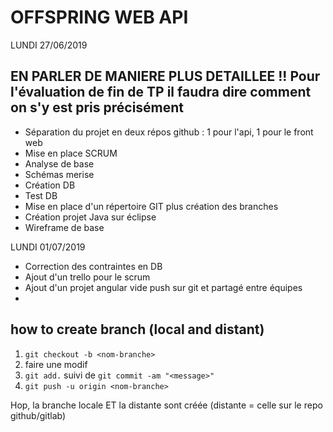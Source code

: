 ﻿# OFFSPRING WEB API #

LUNDI 27/06/2019
## EN PARLER DE MANIERE PLUS DETAILLEE !! Pour l'évaluation de fin de TP il faudra dire comment on s'y est pris précisément ##

- Séparation du projet en deux répos github : 1 pour l'api, 1 pour le front web
- Mise en place SCRUM 
- Analyse de base 
- Schémas merise 
- Création DB 
- Test DB 
- Mise en place d'un répertoire GIT plus création des branches 
- Création projet Java sur éclipse 
- Wireframe de base

LUNDI 01/07/2019

- Correction des contraintes en DB
- Ajout d'un trello pour le scrum
- Ajout d'un projet angular vide push sur git et partagé entre équipes
- 

## how to create branch (local and distant) ##

1. `git checkout -b <nom-branche>`
2. faire une modif
3. `git add.` suivi de `git commit -am "<message>"` 
4. `git push -u origin <nom-branche>`

Hop, la branche locale ET la distante sont créée (distante = celle sur le repo github/gitlab)
